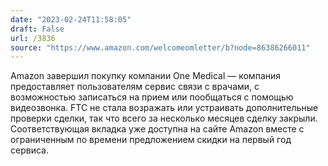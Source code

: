 ```yaml
---
date: "2023-02-24T11:58:05"
draft: False
url: /3836
source: "https://www.amazon.com/welcomeomletter/b?node=86386266011"
---
```


Amazon завершил покупку компании One Medical — компания предоставляет пользователям сервис связи с врачами, с возможностью записаться на прием или пообщаться с помощью видеозвонка. FTC не стала возражать или устраивать дополнительные проверки сделки, так что всего за несколько месяцев сделку закрыли. Соответствующая вкладка уже доступна на сайте Amazon вместе с ограниченным по времени предложением скидки на первый год сервиса.
